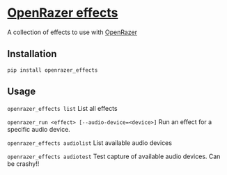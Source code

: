 # [OpenRazer effects](https://github.com/explodes/openrazer_effects)

A collection of effects to use with [OpenRazer](https://openrazer.github.io/)

## Installation

`pip install openrazer_effects`

## Usage

`openrazer_effects list`
List all effects

`openrazer_run <effect> [--audio-device=<device>]`
Run an effect for a specific audio device.

`openrazer_effects audiolist`
List available audio devices

`openrazer_effects audiotest`
Test capture of available audio devices. Can be crashy!!